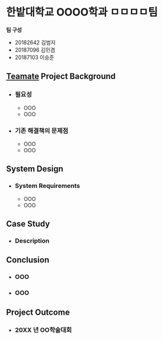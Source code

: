 # 한밭대학교 OOOO학과 ㅁㅁㅁㅁ팀

**팀 구성**
- 20182642 김범지 
- 20187096 김민겸
- 20187103 이승준

## <u>Teamate</u> Project Background
- ### 필요성
  - OOO
  - OOO
- ### 기존 해결책의 문제점
  - OOO
  - OOO
  
## System Design
  - ### System Requirements
    - OOO
    - OOO
    
## Case Study
  - ### Description
  
  
## Conclusion
  - ### OOO
  - ### OOO
  
## Project Outcome
- ### 20XX 년 OO학술대회 
